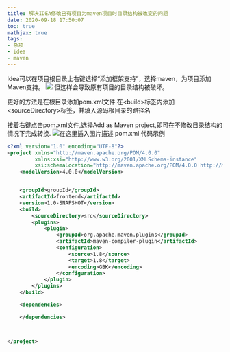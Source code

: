 ```yaml
---
title: 解决IDEA修改已有项目为maven项目时目录结构被改变的问题
date: 2020-09-18 17:50:07
toc: true
mathjax: true
tags: 
- 杂项
- idea
- maven
---
```


Idea可以在项目根目录上右键选择“添加框架支持”，选择maven，为项目添加Maven支持。
![](https://raw.githubusercontent.com/buttering/EasyBlogs/master/asset/pictures/446167091db518e4736eeacdebd957da/dcb96eca0348bd69ee5a0e6ed0f3b35b.png)
但这样会导致原有项目的目录结构被破坏。

更好的方法是在根目录添加pom.xml文件
在\<build>标签内添加 \<sourceDirectory>标签，并填入源码根目录的路径名

接着右键点击pom.xml文件,选择Add as Maven project,即可在不修改目录结构的情况下完成转换.
![在这里插入图片描述](https://raw.githubusercontent.com/buttering/EasyBlogs/master/asset/pictures/446167091db518e4736eeacdebd957da/71ccae19e510f3b114d58a648796704c.png)
pom.xml 代码示例

```xml
<?xml version="1.0" encoding="UTF-8"?>
<project xmlns="http://maven.apache.org/POM/4.0.0"
         xmlns:xsi="http://www.w3.org/2001/XMLSchema-instance"
         xsi:schemaLocation="http://maven.apache.org/POM/4.0.0 http://maven.apache.org/xsd/maven-4.0.0.xsd">
    <modelVersion>4.0.0</modelVersion>


    <groupId>groupId</groupId>
    <artifactId>frontend</artifactId>
    <version>1.0-SNAPSHOT</version>
    <build>
        <sourceDirectory>src</sourceDirectory>
        <plugins>
            <plugin>
                <groupId>org.apache.maven.plugins</groupId>
                <artifactId>maven-compiler-plugin</artifactId>
                <configuration>
                    <source>1.8</source>
                    <target>1.8</target>
                    <encoding>GBK</encoding>
                </configuration>
            </plugin>
        </plugins>
    </build>

    <dependencies>

    </dependencies>



</project>
```